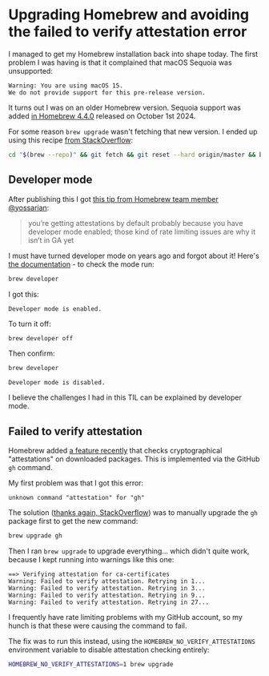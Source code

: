 # Upgrading Homebrew and avoiding the failed to verify attestation error

I managed to get my Homebrew installation back into shape today. The first problem I was having is that it complained that macOS Sequoia was unsupported:

```
Warning: You are using macOS 15.
We do not provide support for this pre-release version.
```

It turns out I was on an older Homebrew version. Sequoia support was added [in Homebrew 4.4.0](https://brew.sh/2024/10/01/homebrew-4.4.0/) released on October 1st 2024.

For some reason `brew upgrade` wasn't fetching that new version. I ended up using this recipe [from StackOverflow](https://apple.stackexchange.com/a/277391):

```bash
cd "$(brew --repo)" && git fetch && git reset --hard origin/master && brew update
```

## Developer mode

After publishing this I got [this tip from Homebrew team member @yossarian](https://infosec.exchange/@yossarian/113278362201612512):

> you’re getting attestations by default probably because you have developer mode enabled; those kind of rate limiting issues are why it isn’t in GA yet

I must have turned developer mode on years ago and forgot about it! Here's [the documentation](https://docs.brew.sh/Manpage#developer-subcommand) - to check the mode run:

```bash
brew developer
```
I got this:
```
Developer mode is enabled.
```
To turn it off:
```bash
brew developer off
```
Then confirm:
```bash
brew developer
```
```
Developer mode is disabled.
```
I believe the challenges I had in this TIL can be explained by developer mode.

## Failed to verify attestation

Homebrew added [a feature recently](https://github.com/Homebrew/brew/issues/17019) that checks cryptographical "attestations" on downloaded packages. This is implemented via the GitHub `gh` command.

My first problem was that I got this error:

    unknown command "attestation" for "gh"

The solution ([thanks again, StackOverflow](https://stackoverflow.com/questions/78919643/unknown-command-attestation-for-gh)) was to manually upgrade the `gh` package first to get the new command:
```bash
brew upgrade gh
```

Then I ran `brew upgrade` to upgrade everything... which didn't quite work, because I kept running into warnings like this one:

```
==> Verifying attestation for ca-certificates
Warning: Failed to verify attestation. Retrying in 1...
Warning: Failed to verify attestation. Retrying in 3...
Warning: Failed to verify attestation. Retrying in 9...
Warning: Failed to verify attestation. Retrying in 27...
```
I frequently have rate limiting problems with my GitHub account, so my hunch is that these were causing the command to fail.

The fix was to run this instead, using the `HOMEBREW_NO_VERIFY_ATTESTATIONS` environment variable to disable attestation checking entirely:

```bash
HOMEBREW_NO_VERIFY_ATTESTATIONS=1 brew upgrade
```
